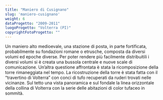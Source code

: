 ```yaml
---
title: "Maniero di Cusignano"
slug: 'maniero-cusignano'
weight: 6
dataProgetto: "2009-2011"
luogoProgetto: "Volterra (PI)"
copyrightFotoProgetto: ""
---
```

Un maniero alto medioevale, una stazione di posta, in parte fortificata, probabilmente su fondazioni romane o etrusche, composta da diversi volumi ed epoche diverse.
Per poter rendere più facilmente distribuitili i diversi volumi si è creata una bussola centrale e nuove scale di comunicazione.
Un’altra questione affrontata è stata la ricomposizione della torre rimaneggiata nel tempo. La ricostruzione della torre è stata fatta con il “travertino di Volterra” con conci di tufo recuperati da ruderi trovati nelle vicinanze. Sul tetto una vista panoramica e sul fondale 
la linea orizzontale della collina di Volterra con la serie delle abitazioni di color tufaceo in sommità.